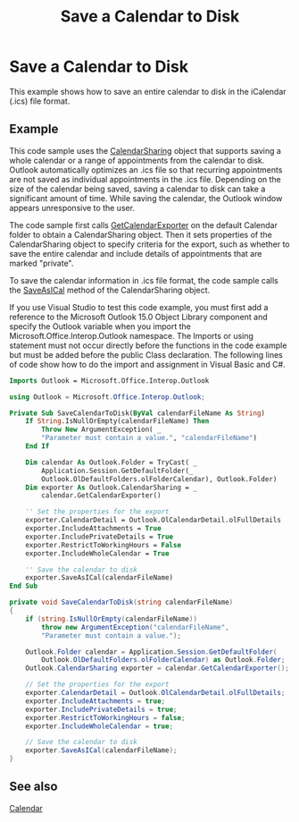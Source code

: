 ﻿---
title: 'Save a Calendar to Disk'
TOCTitle: 'Save a Calendar to Disk'
ms:assetid: f1b57bd0-c972-4b86-8870-f26290f28050
ms:mtpsurl: https://msdn.microsoft.com/en-us/library/Bb647583(v=office.15)
ms:contentKeyID: 55119827
ms.date: 07/24/2014
mtps_version: v=office.15
dev_langs:
- vb
- csharp
---

# Save a Calendar to Disk

This example shows how to save an entire calendar to disk in the iCalendar (.ics) file format.

## Example

This code sample uses the [CalendarSharing](https://msdn.microsoft.com/en-us/library/bb624344\(v=office.15\)) object that supports saving a whole calendar or a range of appointments from the calendar to disk. Outlook automatically optimizes an .ics file so that recurring appointments are not saved as individual appointments in the .ics file. Depending on the size of the calendar being saved, saving a calendar to disk can take a significant amount of time. While saving the calendar, the Outlook window appears unresponsive to the user.

The code sample first calls [GetCalendarExporter](https://msdn.microsoft.com/en-us/library/bb610021\(v=office.15\)) on the default Calendar folder to obtain a CalendarSharing object. Then it sets properties of the CalendarSharing object to specify criteria for the export, such as whether to save the entire calendar and include details of appointments that are marked "private".

To save the calendar information in .ics file format, the code sample calls the [SaveAsICal](https://msdn.microsoft.com/en-us/library/bb644844\(v=office.15\)) method of the CalendarSharing object.

If you use Visual Studio to test this code example, you must first add a reference to the Microsoft Outlook 15.0 Object Library component and specify the Outlook variable when you import the Microsoft.Office.Interop.Outlook namespace. The Imports or using statement must not occur directly before the functions in the code example but must be added before the public Class declaration. The following lines of code show how to do the import and assignment in Visual Basic and C\#.

```vb
Imports Outlook = Microsoft.Office.Interop.Outlook
```

```csharp
using Outlook = Microsoft.Office.Interop.Outlook;
```

```vb
Private Sub SaveCalendarToDisk(ByVal calendarFileName As String)
    If String.IsNullOrEmpty(calendarFileName) Then
        Throw New ArgumentException( _
        "Parameter must contain a value.", "calendarFileName")
    End If

    Dim calendar As Outlook.Folder = TryCast( _
        Application.Session.GetDefaultFolder(_
        Outlook.OlDefaultFolders.olFolderCalendar), Outlook.Folder)
    Dim exporter As Outlook.CalendarSharing = _
        calendar.GetCalendarExporter()

    '' Set the properties for the export
    exporter.CalendarDetail = Outlook.OlCalendarDetail.olFullDetails
    exporter.IncludeAttachments = True
    exporter.IncludePrivateDetails = True
    exporter.RestrictToWorkingHours = False
    exporter.IncludeWholeCalendar = True

    '' Save the calendar to disk
    exporter.SaveAsICal(calendarFileName)
End Sub
```

```csharp
private void SaveCalendarToDisk(string calendarFileName)
{
    if (string.IsNullOrEmpty(calendarFileName))
        throw new ArgumentException("calendarFileName", 
        "Parameter must contain a value.");

    Outlook.Folder calendar = Application.Session.GetDefaultFolder(
        Outlook.OlDefaultFolders.olFolderCalendar) as Outlook.Folder;
    Outlook.CalendarSharing exporter = calendar.GetCalendarExporter();

    // Set the properties for the export
    exporter.CalendarDetail = Outlook.OlCalendarDetail.olFullDetails;
    exporter.IncludeAttachments = true;
    exporter.IncludePrivateDetails = true;
    exporter.RestrictToWorkingHours = false;
    exporter.IncludeWholeCalendar = true;

    // Save the calendar to disk
    exporter.SaveAsICal(calendarFileName);
}
```

## See also



[Calendar](calendar.md)

